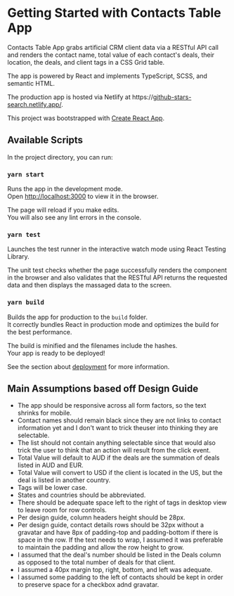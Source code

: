 # Getting Started with Contacts Table App
Contacts Table App grabs artificial CRM client data via a RESTful API call and renders the contact name, total value of each contact's deals, their location, the deals, and client tags in a CSS Grid table.

The app is powered by React and implements TypeScript, SCSS, and semantic HTML.

The production app is hosted via Netlify at https://[github-stars-search.netlify.app/](https://react-typescript-contacts-table.netlify.app/).

This project was bootstrapped with [Create React App](https://github.com/facebook/create-react-app).


## Available Scripts

In the project directory, you can run:

### `yarn start`

Runs the app in the development mode.\
Open [http://localhost:3000](http://localhost:3000) to view it in the browser.

The page will reload if you make edits.\
You will also see any lint errors in the console.

### `yarn test`

Launches the test runner in the interactive watch mode using React Testing Library.

The unit test checks whether the page successfully renders the component in the browser and also validates that the RESTful API returns the requested data and then displays the massaged data to the screen.

### `yarn build`

Builds the app for production to the `build` folder.\
It correctly bundles React in production mode and optimizes the build for the best performance.

The build is minified and the filenames include the hashes.\
Your app is ready to be deployed!

See the section about [deployment](https://facebook.github.io/create-react-app/docs/deployment) for more information.

## Main Assumptions based off Design Guide
- The app should be responsive across all form factors, so the text shrinks for mobile.
- Contact names should remain black since they are not links to contact information yet and I don't want to trick theuser into thinking they are selectable.
- The list should not contain anything selectable since that would also trick the user to think that an action will result from the click event.
- Total Value will default to AUD if the deals are the summation of deals listed in AUD and EUR.
- Total Value will convert to USD if the client is located in the US, but the deal is listed in another country.
- Tags will be lower case.
- States and countries should be abbreviated.
- There should be adequate space left to the right of tags in desktop view to leave room for row controls.
- Per design guide, column headers height should be 28px.
- Per design guide, contact details rows should be 32px without a gravatar and have 8px of padding-top and padding-bottom if there is space in the row.  If the text needs to wrap, I assumed it was preferable to maintain the padding and allow the row height to grow.
- I assumed that the deal's number should be listed in the Deals column as opposed to the total number of deals for that client.
- I assumed a 40px margin top, right, bottom, and left was adequate.
- I assumed some padding to the left of contacts should be kept in order to preserve space for a checkbox adnd gravatar.
